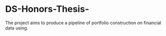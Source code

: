 # DS-Honors-Thesis-
The project aims to produce a pipeline of portfolio construction on financial data using. 
